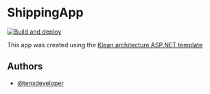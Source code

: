 # ShippingApp

[![Build and deploy](https://github.com/ddjerqq/shipping_app/actions/workflows/staging.yaml/badge.svg)](https://github.com/ddjerqq/shipping_app/actions/workflows/staging.yaml)

This app was created using the [Klean architecture ASP.NET template](https://github.com/ddjerqq/klean)

## Authors

- [@tenxdeveloper](https://www.github.com/ddjerqq)
